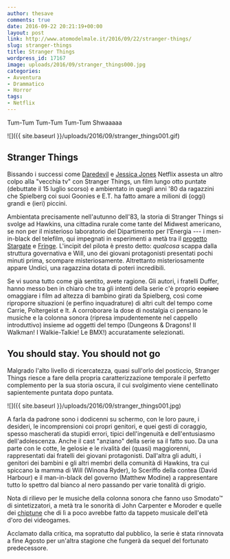 ```yaml
---
author: thesave
comments: true
date: 2016-09-22 20:21:19+00:00
layout: post
link: http://www.atomodelmale.it/2016/09/22/stranger-things/
slug: stranger-things
title: Stranger Things
wordpress_id: 17167
image: uploads/2016/09/stranger_things000.jpg
categories:
- Avventura
- Drammatico
- Horror
tags:
- Netflix
---
```


Tum-Tum Tum-Tum Tum-Tum Shwaaaaa

![]({{ site.baseurl }}/uploads/2016/09/stranger_things001.gif)

## Stranger Things

Bissando i successi come [Daredevil](/2015/04/30/daredevil.html) e [Jessica Jones](/2015/11/30/jessica-jones.html) Netflix assesta un altro colpo alla "vecchia tv" con Stranger Things, un film lungo otto puntate (debuttate il 15 luglio scorso) e ambientato in quegli anni '80 da ragazzini che Spielberg coi suoi Goonies e E.T. ha fatto amare a milioni di (oggi) grandi e (ieri) piccini.

Ambientata precisamente nell'autunno dell'83, la storia di Stranger Things si svolge ad Hawkins, una cittadina rurale come tante del Midwest americano, se non per il misterioso laboratorio del  Dipartimento per l'Energia --- i men-in-black del telefilm, qui impegnati in esperimenti a metà tra il [progetto Stargate](https://www.wikiwand.com/en/Stargate_Project) e [Fringe](/2011/02/20/fringe.html). L'incipit del pilota è presto detto: _qualcosa_ scappa dalla struttura governativa e Will, uno dei giovani protagonisti presentati pochi minuti prima, scompare misteriosamente. Altrettanto misteriosamente appare Undici, una ragazzina dotata di poteri incredibili.

Se vi suona tutto come già sentito, avete ragione. Gli autori, i fratelli Duffer, hanno messo ben in chiaro che tra gli intenti della serie c'è proprio <del>copiare</del> omaggiare i film ad altezza di bambino girati da Spielberg, così come riproporre situazioni (e perfino inquadrature) di altri cult del tempo come Carrie, Poltergeist e It. A corroborare la dose di nostalgia ci pensano le musiche e la colonna sonora (ripresa impudentemente nel cappello introduttivo) insieme ad oggetti del tempo (Dungeons & Dragons! Il Walkman! I Walkie-Talkie! Le BMX!) accuratamente selezionati.

## You should stay. You should not go

Malgrado l'alto livello di ricercatezza, quasi sull'orlo del posticcio, Stranger Things riesce a fare della propria caratterizzazione temporale il perfetto complemento per la sua storia oscura, il cui svolgimento viene centellinato sapientemente puntata dopo puntata.

![]({{ site.baseurl }}/uploads/2016/09/stranger_things001.jpg)

A farla da padrone sono i dodicenni su schermo, con le loro paure, i desideri, le incomprensioni coi propri genitori, e quei gesti di coraggio, spesso mascherati da stupidi errori, tipici dell'ingenuità e dell'entusiasmo dell'adolescenza. Anche il cast "anziano" della serie sa il fatto suo. Da una parte con le cotte, le gelosie e le rivalità dei (quasi) maggiorenni, rappresentati dai fratelli dei giovani protagonisti. Dall'altra gli adulti, i genitori dei bambini e gli altri membri della comunità di Hawkins, tra cui spiccano la mamma di Will (Winona Ryder), lo Sceriffo della contea (David Harbour) e il man-in-black del governo (Matthew Modine) a rappresentare tutto lo spettro dal bianco al nero passando per varie tonalità di grigio.

Nota di rilievo per le musiche della colonna sonora che fanno uso Smodato™ di sintetizzatori, a metà tra le sonorità di John Carpenter e Moroder e quelle dei [chiptune](https://it.wikipedia.org/wiki/Chiptune) che di lì a poco avrebbe fatto da tappeto musicale dell'età d'oro dei videogames.

Acclamato dalla critica, ma sopratutto dal pubblico, la serie è stata rinnovata a fine Agosto per un'altra stagione che fungerà da sequel del fortunato predecessore.
